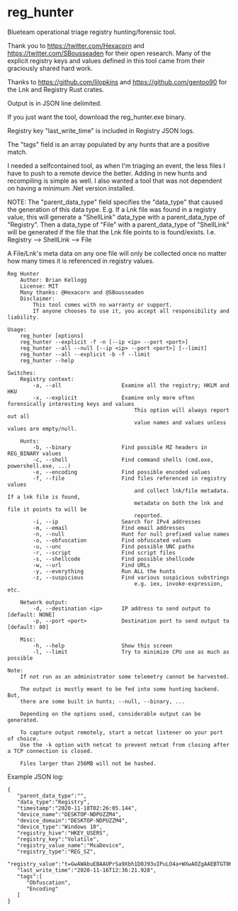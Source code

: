 # reg_hunter
Blueteam operational triage registry hunting/forensic tool.

Thank you to https://twitter.com/Hexacorn and https://twitter.com/SBousseaden for their open research. Many of the explicit registry keys and values defined in this tool came from their graciously shared hard work.

Thanks to https://github.com/lilopkins and https://github.com/gentoo90 for the Lnk and Registry Rust crates.

Output is in JSON line delimited.

If you just want the tool, download the reg_hunter.exe binary.

Registry key "last_write_time" is included in Registry JSON logs.

The "tags" field is an array populated by any hunts that are a positive match.

I needed a selfcontained tool, as when I'm triaging an event, the less files I have to push to a remote device the better. Adding in new hunts and recompiling is simple as well. I also wanted a tool that was not dependent on having a minimum .Net version installed.

NOTE: The "parent_data_type" field specifies the "data_type" that caused the generation of this data type. E.g. If a Lnk file was found in a registry value, this will generate a "ShellLink" data_type with a parent_data_type of "Registry". Then a data_type of "File" with a parent_data_type of "ShellLink" will be generated if the file that the Lnk file points to is found/exists. I.e. Registry --> ShellLink --> File

A File/Lnk's meta data on any one file will only be collected once no matter how many times it is referenced in registry values.

```
Reg Hunter
    Author: Brian Kellogg
    License: MIT
    Many thanks: @Hexacorn and @SBousseaden
    Disclaimer: 
        This tool comes with no warranty or support. 
        If anyone chooses to use it, you accept all responsibility and liability.

Usage:
    reg_hunter [options]
    reg_hunter --explicit -f -n [--ip <ip> --port <port>]
    reg_hunter --all --null [--ip <ip> --port <port>] [--limit]
    reg_hunter --all --explicit -b -f --limit
    reg_hunter --help

Switches:
    Registry context:
        -a, --all                   Examine all the registry; HKLM and HKU
        -x, --explicit              Examine only more often forensically interesting keys and values
                                        This option will always report out all 
                                        value names and values unless values are empty/null.

    Hunts:
        -b, --binary                Find possible MZ headers in REG_BINARY values
        -c, --shell                 Find command shells (cmd.exe, powershell.exe, ...)
        -e, --encoding              Find possible encoded values
        -f, --file                  Find files referenced in registry values 
                                        and collect lnk/file metadata. If a lnk file is found, 
                                        metadata on both the lnk and file it points to will be 
                                        reported.
        -i, --ip                    Search for IPv4 addresses
        -m, --email                 Find email addresses
        -n, --null                  Hunt for null prefixed value names
        -o, --obfuscation           Find obfuscated values
        -u, --unc                   Find possible UNC paths
        -r, --script                Find script files
        -s, --shellcode             Find possible shellcode
        -w, --url                   Find URLs
        -y, --everything            Run ALL the hunts
        -z, --suspicious            Find various suspicious substrings
                                        e.g. iex, invoke-expression, etc.

    Network output:
        -d, --destination <ip>      IP address to send output to [default: NONE]
        -p, --port <port>           Destination port to send output to [default: 80]

    Misc:
        -h, --help                  Show this screen
        -l, --limit                 Try to minimize CPU use as much as possible

Note:
    If not run as an administrator some telemetry cannot be harvested.

    The output is mostly meant to be fed into some hunting backend. But,
    there are some built in hunts; --null, --binary, ...

    Depending on the options used, considerable output can be generated.
    
    To capture output remotely, start a netcat listener on your port of choice.
    Use the -k option with netcat to prevent netcat from closing after a TCP connection is closed.

    Files larger than 256MB will not be hashed.
```


Example JSON log:
```
{
   "parent_data_type":"",
   "data_type":"Registry",
   "timestamp":"2020-11-18T02:26:05.144",
   "device_name":"DESKTOP-NDPUZZM4",
   "device_domain":"DESKTOP-NDPUZZM4",
   "device_type":"Windows 10",
   "registry_hive":"HKEY_USERS",
   "registry_key":"Volatile",
   "registry_value_name":"MsaDevice",
   "registry_type":"REG_SZ",
   "registry_value":"t=GwAWAbuEBAAUPrSa9Xbh1D0J93uIPuLO4a+WXwAOZgAAEBTGT0K0Z4Yb1yQ+kp9BEdHgANLuAcfHOSjYFFBzGrBrLhP7Tn42DVLHomaP99kfluqc6pesVhV/Pwr486/KC0rhecROAWOfhfLOeIzcCP3ac+7Gd39nLfE3i0XBqwixziztwygu+xEFSlxrHSRLu0Rl1YWZ4rasrpcX+r43oj6PLzuVWtCkwq+mcFMKhjdC9394PnyoO4hh0oPxt9Gk3JZN784wc6D3AKMT8nntlvzhsBpN+nedTBBTzDmqDh3KiZCgGQTghwy/qXV4/wIg/2Hu1XXbe2f1EbymQeQ1+flMSoIzD15JRNDXITeFWljFcGwE=&p=",
   "last_write_time":"2020-11-16T12:36:21.928",
   "tags":[
      "Obfuscation",
      "Encoding"
   ]
}
```
